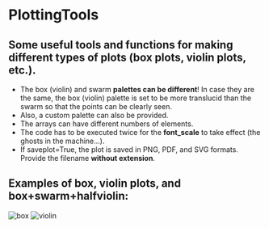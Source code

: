 # PlottingTools
## Some useful tools and functions for making different types of plots (box plots, violin plots, etc.).

- The box (violin) and swarm **palettes can be different**! In case they are the same, the box (violin) palette is set to be more translucid than the swarm so that the points can be clearly seen.
- Also, a custom palette can also be provided.
- The arrays can have different numbers of elements.
- The code has to be executed twice for the **font_scale** to take effect (the ghosts in the machine...).
- If saveplot=True, the plot is saved in PNG, PDF, and SVG formats. Provide the filename **without extension**.

## Examples of box, violin plots, and box+swarm+halfviolin:
![box](https://github.com/user-attachments/assets/ba6a4381-1e48-49dc-880b-e41f5b17304e)
![violin](https://github.com/user-attachments/assets/1f4e5944-141b-47e5-b93b-088f085c8c4f)

